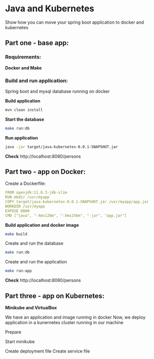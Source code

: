 # Java and Kubernetes

Show how you can move your spring boot application to docker and kubernetes

## Part one - base app:

### Requirements:

**Docker and Make**

### Build and run application:

Spring boot and mysql database running on docker

**Build application**
```bash
mvn clean install
```

**Start the database**
```bash
make run:db
```

**Run application**
```bash
java -jar target/java-kubernetes-0.0.1-SNAPSHOT.jar
```

**Check**
http://localhost:8080/persons


## Part two - app on Docker:

Create a Dockerfile:

```yaml
FROM openjdk:11.0.3-jdk-slim
RUN mkdir /usr/myapp
COPY target/java-kubernetes-0.0.1-SNAPSHOT.jar /usr/myapp/app.jar
WORKDIR /usr/myapp
EXPOSE 8080
CMD ["java", "-Xms128m", "-Xmx256m", "-jar", "app.jar"]
```

**Build application and docker image**

```bash
make build
```

Create and run the database
```bash
make run:db
```

Create and run the application
```bash
make run:app
```

**Check**
http://localhost:8080/persons


## Part three - app on Kubernetes:

**Minikube and VirtualBox**

We have an application and image running in docker
Now, we deploy application in a kunernetes cluster running in our machine

Prepare

Start minikube

Create deployment file
Create service file





